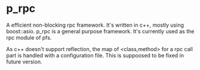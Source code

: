 p_rpc
=====

A efficient non-blocking rpc framework. It's written in c++, mostly using boost::asio. p_rpc is 
a general purpose framework. It's currently used as the rpc module of pfs. 

As c++ doesn't support reflection, the map of <class,method> for a rpc call part is handled with 
a configuration file. This is suppoosed to be fixed in future version.



